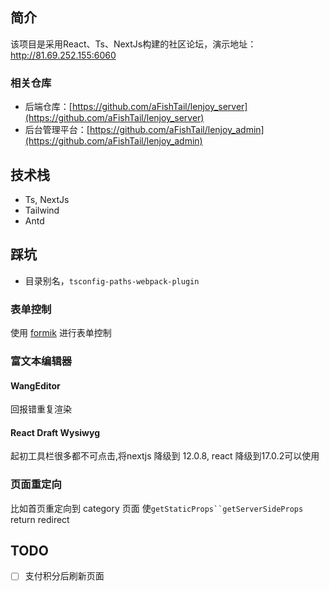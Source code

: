 
## 简介
该项目是采用React、Ts、NextJs构建的社区论坛，演示地址：http://81.69.252.155:6060
### 相关仓库
- 后端仓库：[https://github.com/aFishTail/lenjoy_server](https://github.com/aFishTail/lenjoy_server)
- 后台管理平台：[https://github.com/aFishTail/lenjoy_admin](https://github.com/aFishTail/lenjoy_admin)
## 技术栈
- Ts, NextJs
- Tailwind
- Antd

## 踩坑
- 目录别名，`tsconfig-paths-webpack-plugin`

### 表单控制
使用 [formik](https://github.com/jaredpalmer/formik) 进行表单控制

### 富文本编辑器
#### WangEditor
回报错重复渲染

#### React Draft Wysiwyg
起初工具栏很多都不可点击,将nextjs 降级到 12.0.8, react 降级到17.0.2可以使用

### 页面重定向
比如首页重定向到 category 页面
使`getStaticProps``getServerSideProps` return redirect

## TODO
- [ ] 支付积分后刷新页面
